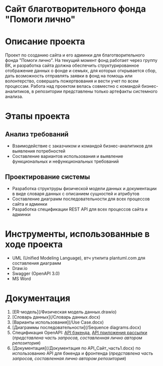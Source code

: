 # Сайт благотворительного фонда "Помоги лично"

# Описание проекта
Проект по созданию сайта и его админки для благотворительного фонда "Помоги лично". На текущий момент фонд работает через группу ВК, и разработка сайта должна обеспечить структурированное отображение данных о фонде и семьях, для которых открывается сбор, дать возможность отправлять заявки в фонд на помощь или волонтерство, совершать пожертвования и вести учет по всем процессам.
Работа над проектом велась совместно с командой бизнес-аналитиков, в репозитории представлены только артефакты системного анализа.

# Этапы проекта
## Анализ требований
- Взаимодействие с заказчиком и командой бизнес-аналитиков для выявления потребностей
- Составление вариантов использования и выявление функциональных и нефункциональных требований
## Проектирование системы
- Разработка структруры физической модели данных и документации в виде словаря данных с описанием сущностей и атрибутов
- Составление диаграмм последовательности для всех процессов сайта и админки
- Разработка спецификации REST API для всех процессов сайта и админки

# Инструменты, использованные в ходе проекта
- UML (Unified Modeling Language), втч утилита plantuml.com для составления диаграмм
- Draw.io
- Swagger (OpenAPI 3.0)
- MS Word

# Документация
1. [ER-модель](/Физическая модель данных.drawio)
2. [Словарь данных](/Словарь данных.docx)
3. [Варианты использования](/Use Case.docx)
4. [Диаграммы последовательности](/Sequence diagrams.docx)
5. Спецификация OpenAPI: [API бэкенда](/openapi3_0_Сайт_часть1.json), [API приложения рассылки](/openapi3_0_Notisend.json) (_представлена часть запросов, составленная лично автором репозитория_)
6. [Документация](/Документация по API_Сайт_часть1.docx) по использованию API для бэкенда и фронтенда (_представлена часть запросов, составленная лично автором репозитория_)
